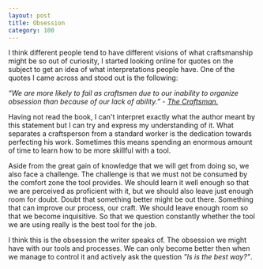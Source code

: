 ```yaml
---
layout: post
title: Obsession
category: 100
---
```

I think different people tend to have different visions of what craftsmanship might be so out of curiosity, I started looking online for quotes on the subject to get an idea of what interpretations people have. One of the quotes I came across and stood out is the following:

_“We are more likely to fail as craftsmen due to our inability to organize obsession than because of our lack of ability.” - [The Craftsman.](http://www.amazon.co.uk/gp/product/0141022094/ref=s9_simh_gw_p14_d0_i1?pf_rd_m=A3P5ROKL5A1OLE&pf_rd_s=desktop-1&pf_rd_r=0QFZPDTNYN3GAHVD6Y38&pf_rd_t=36701&pf_rd_p=577048407&pf_rd_i=desktop)_

Having not read the book, I can't interpret exactly what the author meant by this statement but I can try and express my understanding of it. What separates a craftsperson from a standard worker is the dedication towards perfecting his work. Sometimes this means spending an enormous amount of time to learn how to be more skillful with a tool.

Aside from the great gain of knowledge that we will get from doing so, we also face a challenge. The challenge is that we must not be consumed by the comfort zone the tool provides. We should learn it well enough so that we are perceived as proficient with it, but we should also leave just enough room for doubt. Doubt that something better might be out there. Something that can improve our process, our craft. We should leave enough room so that we become inquisitive. So that we question constantly whether the tool we are using really is the best tool for the job.

I think this is the obsession the writer speaks of. The obsession we might have with our tools and processes. We can only become better then when we manage to control it and actively ask the question _"Is is the best way?"_.
